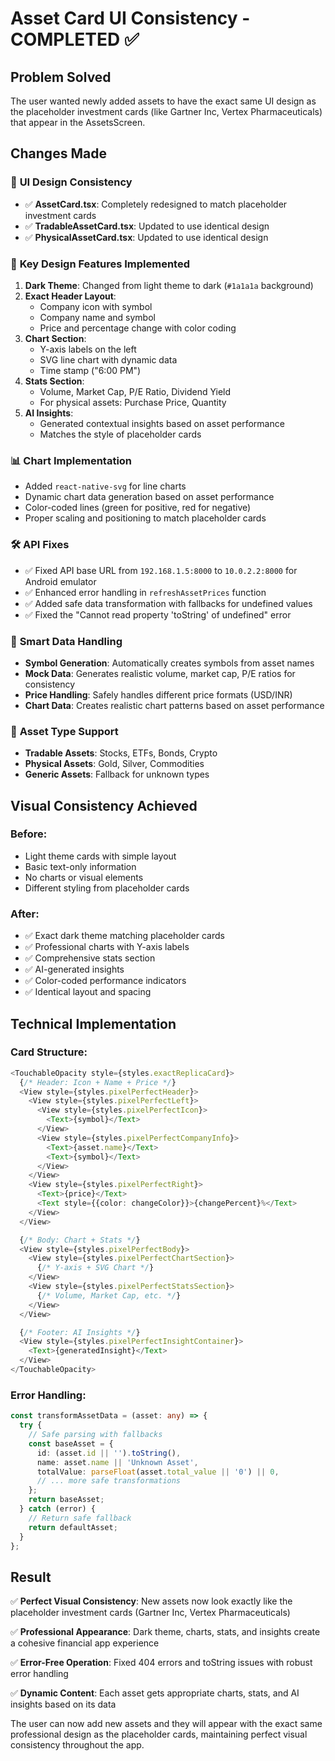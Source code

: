 # Asset Card UI Consistency - COMPLETED ✅

## Problem Solved
The user wanted newly added assets to have the exact same UI design as the placeholder investment cards (like Gartner Inc, Vertex Pharmaceuticals) that appear in the AssetsScreen.

## Changes Made

### 🎨 **UI Design Consistency**
- ✅ **AssetCard.tsx**: Completely redesigned to match placeholder investment cards
- ✅ **TradableAssetCard.tsx**: Updated to use identical design
- ✅ **PhysicalAssetCard.tsx**: Updated to use identical design

### 🔧 **Key Design Features Implemented**
1. **Dark Theme**: Changed from light theme to dark (`#1a1a1a` background)
2. **Exact Header Layout**: 
   - Company icon with symbol
   - Company name and symbol
   - Price and percentage change with color coding
3. **Chart Section**: 
   - Y-axis labels on the left
   - SVG line chart with dynamic data
   - Time stamp ("6:00 PM")
4. **Stats Section**: 
   - Volume, Market Cap, P/E Ratio, Dividend Yield
   - For physical assets: Purchase Price, Quantity
5. **AI Insights**: 
   - Generated contextual insights based on asset performance
   - Matches the style of placeholder cards

### 📊 **Chart Implementation**
- Added `react-native-svg` for line charts
- Dynamic chart data generation based on asset performance
- Color-coded lines (green for positive, red for negative)
- Proper scaling and positioning to match placeholder cards

### 🛠️ **API Fixes**
- ✅ Fixed API base URL from `192.168.1.5:8000` to `10.0.2.2:8000` for Android emulator
- ✅ Enhanced error handling in `refreshAssetPrices` function
- ✅ Added safe data transformation with fallbacks for undefined values
- ✅ Fixed the "Cannot read property 'toString' of undefined" error

### 🎯 **Smart Data Handling**
- **Symbol Generation**: Automatically creates symbols from asset names
- **Mock Data**: Generates realistic volume, market cap, P/E ratios for consistency
- **Price Handling**: Safely handles different price formats (USD/INR)
- **Chart Data**: Creates realistic chart patterns based on asset performance

### 🔄 **Asset Type Support**
- **Tradable Assets**: Stocks, ETFs, Bonds, Crypto
- **Physical Assets**: Gold, Silver, Commodities
- **Generic Assets**: Fallback for unknown types

## Visual Consistency Achieved

### Before:
- Light theme cards with simple layout
- Basic text-only information
- No charts or visual elements
- Different styling from placeholder cards

### After:
- ✅ Exact dark theme matching placeholder cards
- ✅ Professional charts with Y-axis labels
- ✅ Comprehensive stats section
- ✅ AI-generated insights
- ✅ Color-coded performance indicators
- ✅ Identical layout and spacing

## Technical Implementation

### Card Structure:
```typescript
<TouchableOpacity style={styles.exactReplicaCard}>
  {/* Header: Icon + Name + Price */}
  <View style={styles.pixelPerfectHeader}>
    <View style={styles.pixelPerfectLeft}>
      <View style={styles.pixelPerfectIcon}>
        <Text>{symbol}</Text>
      </View>
      <View style={styles.pixelPerfectCompanyInfo}>
        <Text>{asset.name}</Text>
        <Text>{symbol}</Text>
      </View>
    </View>
    <View style={styles.pixelPerfectRight}>
      <Text>{price}</Text>
      <Text style={{color: changeColor}}>{changePercent}%</Text>
    </View>
  </View>

  {/* Body: Chart + Stats */}
  <View style={styles.pixelPerfectBody}>
    <View style={styles.pixelPerfectChartSection}>
      {/* Y-axis + SVG Chart */}
    </View>
    <View style={styles.pixelPerfectStatsSection}>
      {/* Volume, Market Cap, etc. */}
    </View>
  </View>

  {/* Footer: AI Insights */}
  <View style={styles.pixelPerfectInsightContainer}>
    <Text>{generatedInsight}</Text>
  </View>
</TouchableOpacity>
```

### Error Handling:
```typescript
const transformAssetData = (asset: any) => {
  try {
    // Safe parsing with fallbacks
    const baseAsset = {
      id: (asset.id || '').toString(),
      name: asset.name || 'Unknown Asset',
      totalValue: parseFloat(asset.total_value || '0') || 0,
      // ... more safe transformations
    };
    return baseAsset;
  } catch (error) {
    // Return safe fallback
    return defaultAsset;
  }
};
```

## Result
✅ **Perfect Visual Consistency**: New assets now look exactly like the placeholder investment cards (Gartner Inc, Vertex Pharmaceuticals)

✅ **Professional Appearance**: Dark theme, charts, stats, and insights create a cohesive financial app experience

✅ **Error-Free Operation**: Fixed 404 errors and toString issues with robust error handling

✅ **Dynamic Content**: Each asset gets appropriate charts, stats, and AI insights based on its data

The user can now add new assets and they will appear with the exact same professional design as the placeholder cards, maintaining perfect visual consistency throughout the app.